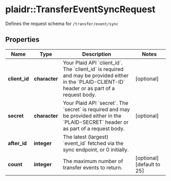 # plaidr::TransferEventSyncRequest

Defines the request schema for `/transfer/event/sync`

## Properties
Name | Type | Description | Notes
------------ | ------------- | ------------- | -------------
**client_id** | **character** | Your Plaid API &#x60;client_id&#x60;. The &#x60;client_id&#x60; is required and may be provided either in the &#x60;PLAID-CLIENT-ID&#x60; header or as part of a request body. | [optional] 
**secret** | **character** | Your Plaid API &#x60;secret&#x60;. The &#x60;secret&#x60; is required and may be provided either in the &#x60;PLAID-SECRET&#x60; header or as part of a request body. | [optional] 
**after_id** | **integer** | The latest (largest) &#x60;event_id&#x60; fetched via the sync endpoint, or 0 initially. | 
**count** | **integer** | The maximum number of transfer events to return. | [optional] [default to 25]


